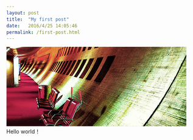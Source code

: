 ```yaml
---
layout: post
title:  "My first post"
date:   2016/4/25 14:05:46 
permalink: /first-post.html
---
```

<span class="image featured"><img src="/images/pic02.jpg" alt=""></span>
Hello world！

